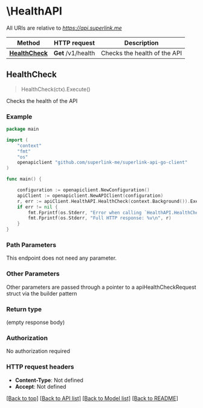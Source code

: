 # \HealthAPI

All URIs are relative to *https://api.superlink.me*

Method | HTTP request | Description
------------- | ------------- | -------------
[**HealthCheck**](HealthAPI.md#HealthCheck) | **Get** /v1/health | Checks the health of the API



## HealthCheck

> HealthCheck(ctx).Execute()

Checks the health of the API



### Example

```go
package main

import (
    "context"
    "fmt"
    "os"
    openapiclient "github.com/superlink-me/superlink-api-go-client"
)

func main() {

    configuration := openapiclient.NewConfiguration()
    apiClient := openapiclient.NewAPIClient(configuration)
    r, err := apiClient.HealthAPI.HealthCheck(context.Background()).Execute()
    if err != nil {
        fmt.Fprintf(os.Stderr, "Error when calling `HealthAPI.HealthCheck``: %v\n", err)
        fmt.Fprintf(os.Stderr, "Full HTTP response: %v\n", r)
    }
}
```

### Path Parameters

This endpoint does not need any parameter.

### Other Parameters

Other parameters are passed through a pointer to a apiHealthCheckRequest struct via the builder pattern


### Return type

 (empty response body)

### Authorization

No authorization required

### HTTP request headers

- **Content-Type**: Not defined
- **Accept**: Not defined

[[Back to top]](#) [[Back to API list]](../README.md#documentation-for-api-endpoints)
[[Back to Model list]](../README.md#documentation-for-models)
[[Back to README]](../README.md)

